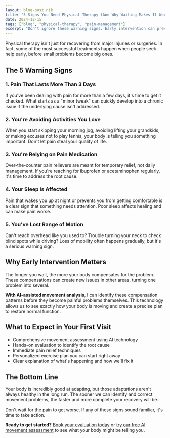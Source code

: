 ```yaml
---
layout: blog-post.njk
title: "5 Signs You Need Physical Therapy (And Why Waiting Makes It Worse)"
date: 2024-12-15
tags: ["blog", "physical-therapy", "pain-management"]
excerpt: "Don't ignore these warning signs. Early intervention can prevent minor issues from becoming chronic problems."
---
```


Physical therapy isn't just for recovering from major injuries or surgeries. In fact, some of the most successful treatments happen when people seek help early, before small problems become big ones.

## The 5 Warning Signs

### 1. Pain That Lasts More Than 3 Days
If you've been dealing with pain for more than a few days, it's time to get it checked. What starts as a "minor tweak" can quickly develop into a chronic issue if the underlying cause isn't addressed.

### 2. You're Avoiding Activities You Love
When you start skipping your morning jog, avoiding lifting your grandkids, or making excuses not to play tennis, your body is telling you something important. Don't let pain steal your quality of life.

### 3. You're Relying on Pain Medication
Over-the-counter pain relievers are meant for temporary relief, not daily management. If you're reaching for ibuprofen or acetaminophen regularly, it's time to address the root cause.

### 4. Your Sleep Is Affected
Pain that wakes you up at night or prevents you from getting comfortable is a clear sign that something needs attention. Poor sleep affects healing and can make pain worse.

### 5. You've Lost Range of Motion
Can't reach overhead like you used to? Trouble turning your neck to check blind spots while driving? Loss of mobility often happens gradually, but it's a serious warning sign.

## Why Early Intervention Matters

The longer you wait, the more your body compensates for the problem. These compensations can create new issues in other areas, turning one problem into several.

**With AI-assisted movement analysis**, I can identify these compensation patterns before they become painful problems themselves. This technology allows us to see exactly how your body is moving and create a precise plan to restore normal function.

## What to Expect in Your First Visit

- Comprehensive movement assessment using AI technology
- Hands-on evaluation to identify the root cause
- Immediate pain relief techniques
- Personalized exercise plan you can start right away
- Clear explanation of what's happening and how we'll fix it

## The Bottom Line

Your body is incredibly good at adapting, but those adaptations aren't always healthy in the long run. The sooner we can identify and correct movement problems, the faster and more complete your recovery will be.

Don't wait for the pain to get worse. If any of these signs sound familiar, it's time to take action.

**Ready to get started?** [Book your evaluation today](/booking/) or [try our free AI movement assessment](/ai-pt/) to see what your body might be telling you.

